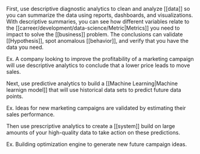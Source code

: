 First, use descriptive diagnostic analytics to clean and analyze [[data]] so you can summarize the data using reports, dashboards, and visualizations. With descriptive summaries, you can see how different variables relate to the [[carreer/development/data-science/Metric|Metrics]] you need to impact to solve the [[business]] problem. The conclusions can validate [[Hypothesis]], spot anomalous [[behavior]], and verify that you have the data you need.

Ex. A company looking to improve the profitability of a marketing campaign will use descriptive analytics to conclude that a lower price leads to move sales.

Next, use predictive analytics to build a [[Machine Learning|Machine learnign model]] that will use historical data sets to predict future data points.

Ex. Ideas for new marketing campaigns are validated by estimating their sales performance.

Then use prescriptive analytics to create a [[system]] build on large amounts of your high-quality data to take action on these predictions.

Ex. Building optimization engine to generate new future campaign ideas.
